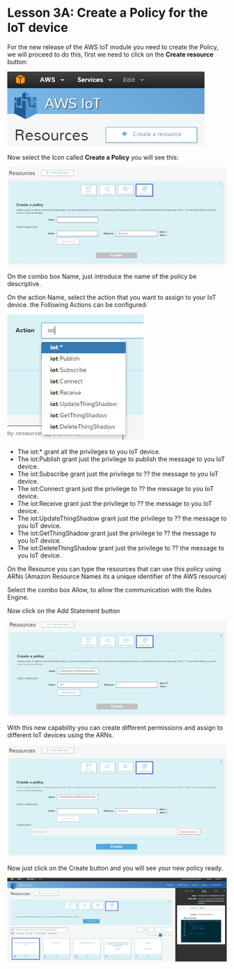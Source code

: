 # Lesson 3A: Create a Policy for the IoT device

For the new release of the AWS IoT module you need to create the Policy, we will proceed to do this, first we need to click on the **Create resource** button:

![](66.jpg)

Now select the Icon called **Create a  Policy** you will see this:

![](67.jpg)



On the combo box Name, just introduce the name of the policy be descriptive.

On the action Name, select the action that you want to assign to your IoT device. the Following Actions can be configured:

![](68.jpg)

* The iot:* grant all the privileges to you IoT device.
* The iot:Publish grant just the privilege to publish the message to you IoT device.
* The iot:Subscribe grant just the privilege to ?? the message to you IoT device.
* The iot:Connect grant just the privilege to ?? the message to you IoT device.
* The iot:Receive grant just the privilege to ?? the message to you IoT device.
* The iot:UpdateThingShadow grant just the privilege to ?? the message to you IoT device.
* The iot:GetThingShadow grant just the privilege to ?? the message to you IoT device.
* The iot:DeleteThingShadow grant just the privilege to ?? the message to you IoT device.

 
On the Resource you can type the resources that can use this policy using ARNs (Amazon Resource Names its a  unique identifier of the AWS resource) 

Select the combo box Allow, to allow the communication with the Rules Engine.

Now click on the Add Statement button

![](69.jpg)

With this new capability you can create different permissions and assign to different IoT devices using the ARNs.

![](70.jpg)

Now just click on the Create button and you will see your new policy ready.

![](71.jpg)